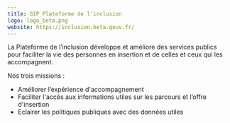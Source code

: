 ```yaml
---
title: GIP Plateforme de l'inclusion 
logo: logo_beta.png
website: https://inclusion.beta.gouv.fr/
---
```


La Plateforme de l’inclusion développe et améliore des services publics pour faciliter la vie des personnes en insertion et de celles et ceux qui les accompagnent.

Nos trois missions :
- Améliorer l’expérience d'accompagnement
- Faciliter l'accès aux informations utiles sur les parcours et l’offre d'insertion
- Eclairer les politiques publiques avec des données utiles

